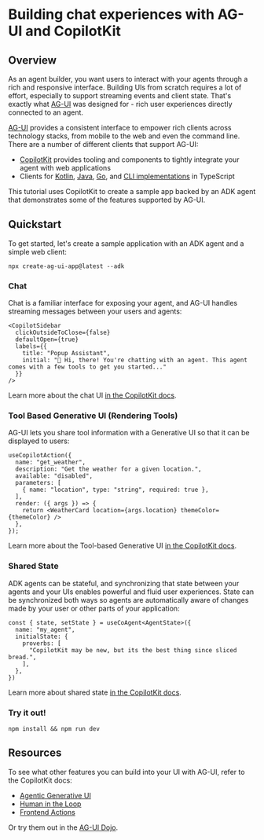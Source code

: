 # Building chat experiences with AG-UI and CopilotKit

## Overview

As an agent builder, you want users to interact with your agents through a rich
and responsive interface. Building UIs from scratch requires a lot of effort,
especially to support streaming events and client state. That's exactly what
[AG-UI](https://docs.ag-ui.com/) was designed for - rich user experiences
directly connected to an agent.

[AG-UI](https://github.com/ag-ui-protocol/ag-ui) provides a consistent interface
to empower rich clients across technology stacks, from mobile to the web and
even the command line. There are a number of different clients that support
AG-UI:

- [CopilotKit](https://copilotkit.ai) provides tooling and components to tightly integrate your agent with web applications
- Clients for [Kotlin](https://github.com/ag-ui-protocol/ag-ui/tree/main/sdks/community/kotlin), [Java](https://github.com/ag-ui-protocol/ag-ui/tree/main/sdks/community/java), [Go](https://github.com/ag-ui-protocol/ag-ui/tree/main/sdks/community/go/example/client), and [CLI implementations](https://github.com/ag-ui-protocol/ag-ui/tree/main/apps/client-cli-example/src) in TypeScript

This tutorial uses CopilotKit to create a sample app backed by an ADK agent that
demonstrates some of the features supported by AG-UI.

## Quickstart

To get started, let's create a sample application with an ADK agent and a simple
web client:

```
npx create-ag-ui-app@latest --adk
```

### Chat

Chat is a familiar interface for exposing your agent, and AG-UI handles
streaming messages between your users and agents:

```tsx title="src/app/page.tsx"
<CopilotSidebar
  clickOutsideToClose={false}
  defaultOpen={true}
  labels={{
    title: "Popup Assistant",
    initial: "👋 Hi, there! You're chatting with an agent. This agent comes with a few tools to get you started..."
  }}
/>
```

Learn more about the chat UI
[in the CopilotKit docs](https://docs.copilotkit.ai/adk/agentic-chat-ui).

### Tool Based Generative UI (Rendering Tools)

AG-UI lets you share tool information with a Generative UI so that it can be
displayed to users:

```tsx title="src/app/page.tsx"
useCopilotAction({
  name: "get_weather",
  description: "Get the weather for a given location.",
  available: "disabled",
  parameters: [
    { name: "location", type: "string", required: true },
  ],
  render: ({ args }) => {
    return <WeatherCard location={args.location} themeColor={themeColor} />
  },
});
```

Learn more about the Tool-based Generative UI
[in the CopilotKit docs](https://docs.copilotkit.ai/adk/generative-ui/tool-based).

### Shared State

ADK agents can be stateful, and synchronizing that state between your agents and
your UIs enables powerful and fluid user experiences. State can be synchronized
both ways so agents are automatically aware of changes made by your user or
other parts of your application:

```tsx title="src/app/page.tsx"
const { state, setState } = useCoAgent<AgentState>({
  name: "my_agent",
  initialState: {
    proverbs: [
      "CopilotKit may be new, but its the best thing since sliced bread.",
    ],
  },
})
```

Learn more about shared state
[in the CopilotKit docs](https://docs.copilotkit.ai/adk/shared-state).

### Try it out!

```
npm install && npm run dev
```

## Resources

To see what other features you can build into your UI with AG-UI, refer to the CopilotKit docs:

- [Agentic Generative UI](https://docs.copilotkit.ai/adk/generative-ui/agentic)
- [Human in the Loop](https://docs.copilotkit.ai/adk/human-in-the-loop/agent)
- [Frontend Actions](https://docs.copilotkit.ai/adk/frontend-actions)

Or try them out in the [AG-UI Dojo](https://dojo.ag-ui.com).
